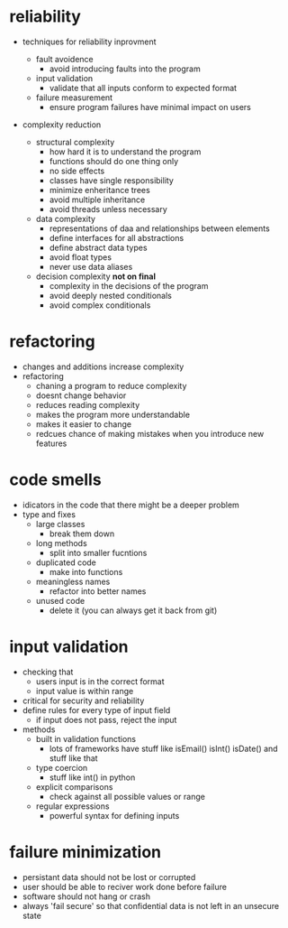 # reliability 
- techniques for reliability inprovment
    - fault avoidence 
        - avoid introducing faults into the program
    - input validation
        - validate that all inputs conform to expected format
    - failure measurement
        - ensure program failures have minimal impact on users 

- complexity reduction
    - structural complexity 
        - how hard it is to understand the program
        - functions should do one thing only
        - no side effects
        - classes have single responsibility
        - minimize enheritance trees 
        - avoid multiple inheritance 
        - avoid threads unless necessary 
    - data complexity 
        - representations of daa and relationships between elements
        - define interfaces for all abstractions 
        - define abstract data types
        - avoid float types
        - never use data aliases 
    - decision complexity **not on final** 
        - complexity in the decisions of the program 
        - avoid deeply nested conditionals 
        - avoid complex conditionals

# refactoring
- changes and additions increase complexity 
- refactoring
    - chaning a program to reduce complexity 
    - doesnt change behavior
    - reduces reading complexity 
    - makes the program more understandable 
    - makes it easier to change 
    - redcues chance of making mistakes when you introduce new features

# code smells 
- idicators in the code that there might be a deeper problem 
- type and fixes
    - large classes 
        - break them down
    - long methods 
        - split into smaller fucntions
    - duplicated code
        - make into functions
    - meaningless names 
        - refactor into better names 
    - unused code 
        - delete it (you can always get it back from git)

# input validation 
- checking that 
    - users input is in the correct format 
    - input value is within range 
- critical for security and reliability 
- define rules for every type of input field 
    - if input does not pass, reject the input
- methods 
    - built in validation functions
        - lots of frameworks have stuff like isEmail() isInt() isDate() and stuff like that
    - type coercion 
        - stuff like int() in python
    - explicit comparisons
        - check against all possible values or range
    - regular expressions
        - powerful syntax for defining inputs

# failure minimization
- persistant data should not be lost or corrupted
- user should be able to reciver work done before failure
- software should not hang or crash 
- always 'fail secure' so that confidential data is not left in an unsecure state
